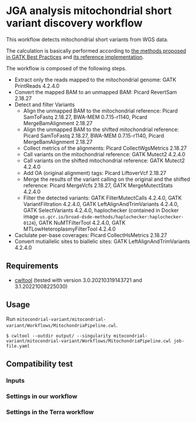 # JGA analysis mitochondrial short variant discovery workflow

This workflow detects mitochondrial short variants from WGS data.

The calculation is basically performed according to [the methods proposed in GATK Best Practices](https://gatk.broadinstitute.org/hc/en-us/articles/4403870837275-Mitochondrial-short-variant-discovery-SNVs-Indels-) and [its reference implementation](https://github.com/broadinstitute/gatk/blob/4.1.8.0/scripts/mitochondria_m2_wdl/MitochondriaPipeline.wdl).

The workflow is composed of the following steps.

* Extract only the reads mapped to the mitochondrial genome: GATK PrintReads 4.2.4.0
* Convert the mapped BAM to an unmapped BAM: Picard RevertSam 2.18.27
* Detect and filter Variants
  * Align the unmapped BAM to the mitochondrial reference: Picard SamToFastq 2.18.27, BWA-MEM 0.7.15-r1140, Picard MergeBamAlignment 2.18.27
  * Align the unmapped BAM to the shifted mitochondrial reference: Picard SamToFastq 2.18.27, BWA-MEM 0.7.15-r1140, Picard MergeBamAlignment 2.18.27
  * Collect metrics of the alignments: Picard CollectWgsMetrics 2.18.27
  * Call variants on the mitochondrial reference: GATK Mutect2 4.2.4.0
  * Call variants on the shifted mitochondrial reference: GATK Mutect2 4.2.4.0
  * Add OA (original alignment) tags: Picard LiftoverVcf 2.18.27
  * Merge the results of the variant calling on the original and the shifted reference: Picard MergeVcfs 2.18.27, GATK MergeMutectStats 4.2.4.0
  * Filter the detected variants: GATK FilterMutectCalls 4.2.4.0, GATK VariantFiltration 4.2.4.0, GATK LeftAlignAndTrimVariants 4.2.4.0, GATK SelectVariants 4.2.4.0, haplochecker (contained in Docker image `us.gcr.io/broad-dsde-methods/haplochecker:haplochecker-0124`), GATK NuMTFilterTool 4.2.4.0, GATK MTLowHeteroplasmyFilterTool 4.2.4.0
* Caclulate per-base coverages: Picard CollectHsMetrics 2.18.27
* Convert mutiallelic sites to biallelic sites: GATK LeftAlignAndTrimVariants 4.2.4.0

## Requirements

* [cwltool](https://github.com/common-workflow-language/cwltool) (tested with version 3.0.20210319143721 and 3.1.20221008225030)

## Usage

Run `mitocondrial-variant/mitocondrial-variant/Workflows/MitochondriaPipeline.cwl`.

```
$ cwltool --outdir output/ --singularity mitocondrial-variant/mitocondrial-variant/Workflows/MitochondriaPipeline.cwl job-file.yaml
```

## Compatibility test

### Inputs

### Settings in our workflow

### Settings in the Terra workflow
